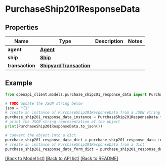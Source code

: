 # PurchaseShip201ResponseData


## Properties

Name | Type | Description | Notes
------------ | ------------- | ------------- | -------------
**agent** | [**Agent**](Agent.md) |  | 
**ship** | [**Ship**](Ship.md) |  | 
**transaction** | [**ShipyardTransaction**](ShipyardTransaction.md) |  | 

## Example

```python
from openapi_client.models.purchase_ship201_response_data import PurchaseShip201ResponseData

# TODO update the JSON string below
json = "{}"
# create an instance of PurchaseShip201ResponseData from a JSON string
purchase_ship201_response_data_instance = PurchaseShip201ResponseData.from_json(json)
# print the JSON string representation of the object
print(PurchaseShip201ResponseData.to_json())

# convert the object into a dict
purchase_ship201_response_data_dict = purchase_ship201_response_data_instance.to_dict()
# create an instance of PurchaseShip201ResponseData from a dict
purchase_ship201_response_data_form_dict = purchase_ship201_response_data.from_dict(purchase_ship201_response_data_dict)
```
[[Back to Model list]](../README.md#documentation-for-models) [[Back to API list]](../README.md#documentation-for-api-endpoints) [[Back to README]](../README.md)


